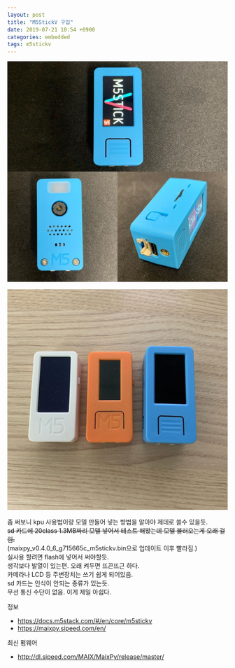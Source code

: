 ```yaml
---
layout: post
title: "M5StickV 구입"
date: 2019-07-21 10:54 +0900
categories: embedded
tags: m5stickv
---
```


![M5StickV](/assets/64656180_1070492799806029_2706559751198823480_n.jpg)

![M5Stick,M5StickC,M5StickV](/assets/66801437_2068356796798849_8096704563517177881_n.jpg)

좀 써보니 kpu 사용법이랑 모델 만들어 넣는 방법을 알아야 제데로 쓸수 있을듯.  
~~sd 카드에 20class 1.3MB짜리 모델 넣어서 테스트 해봤는데 모델 불러오는게 오래 걸림.~~  
(maixpy_v0.4.0_6_g715665c_m5stickv.bin으로 업데이트 이후 빨라짐.)  
실사용 할려면 flash에 넣어서 써야할듯.  
생각보다 발열이 있는편. 오래 켜두면 뜨끈뜨근 하다.  
카메라나 LCD 등 주변장치는 쓰기 쉽게 되어있음.  
sd 카드는 인식이 안되는 종류가 있는듯.  
무선 통신 수단이 없음. 이게 제일 아쉽다.  

정보
- https://docs.m5stack.com/#/en/core/m5stickv
- https://maixpy.sipeed.com/en/ 

최신 펌웨어
- http://dl.sipeed.com/MAIX/MaixPy/release/master/
